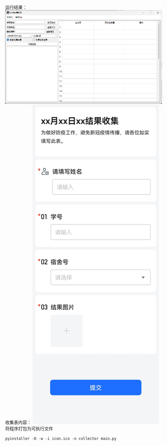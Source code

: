 运行结果：
![输入图片说明](images/collector.png)
收集表内容：
![输入图片说明](images/collect-sheet.jpg)
将程序打包为可执行文件
```shell
pyinstaller -D -w -i icon.ico -n collector main.py
```
